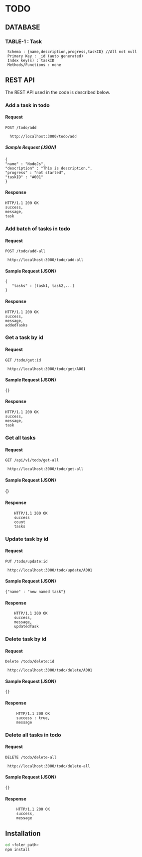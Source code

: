# TODO

## DATABASE

### TABLE-1 : Task 
     Schema : {name,description,progress,taskID} //All not null
     Primary Key : _id (auto generated)
     Index key(s) : taskID
     Methods/Functions : none
     

## REST API

The REST API used in the code is described below.

### Add a task in todo

#### Request

`POST /todo/add`

      http://localhost:3000/todo/add

##### Sample Request (JSON)
  
    {
    "name" : "NodeJs",
    "description" : "This is description.",
    "progress" : "not started",
    "taskID" : "A001"
    }
    
#### Response
  
    HTTP/1.1 200 OK
    success,
    message,
    task
    
### Add batch of tasks in todo

#### Request

`POST /todo/add-all`

     http://localhost:3000/todo/add-all

#### Sample Request (JSON)
  
    {
       "tasks" : [task1, task2,...]
    }
    
#### Response
  
    HTTP/1.1 200 OK
    success,
    message,
    addedTasks 
    
### Get a task by id

#### Request

`GET /todo/get:id`

     http://localhost:3000/todo/get/A001

#### Sample Request (JSON)
  
    {}
    
#### Response
  
    HTTP/1.1 200 OK
    success,
    message,
    task
    
### Get all tasks

#### Request

`GET /api/v1/todo/get-all`

     http://localhost:3000/todo/get-all


#### Sample Request (JSON)

   {}

#### Response
  
        HTTP/1.1 200 OK
        success
        count
        tasks
        
    
### Update task by id

#### Request

`PUT /todo/update:id`

     http://localhost:3000/todo/update/A001
     
#### Sample Request (JSON) 
  
    {"name" : "new named task"}      

#### Response
  
        HTTP/1.1 200 OK
        success,
        message,
        updatedTask
         
### Delete task by id  

#### Request

`Delete /todo/delete:id`

     http://localhost:3000/todo/delete/A001

#### Sample Request (JSON)
  
    {} 

#### Response
  
         HTTP/1.1 200 OK
         success : true,
         message                 
         
### Delete all tasks in todo

#### Request

`DELETE /todo/delete-all`

     http://localhost:3000/todo/delete-all
     
#### Sample Request (JSON)
  
    {} 

#### Response
  
         HTTP/1.1 200 OK
         success,
         message      
         
## Installation

```sh
cd <foler path>
npm install
```
